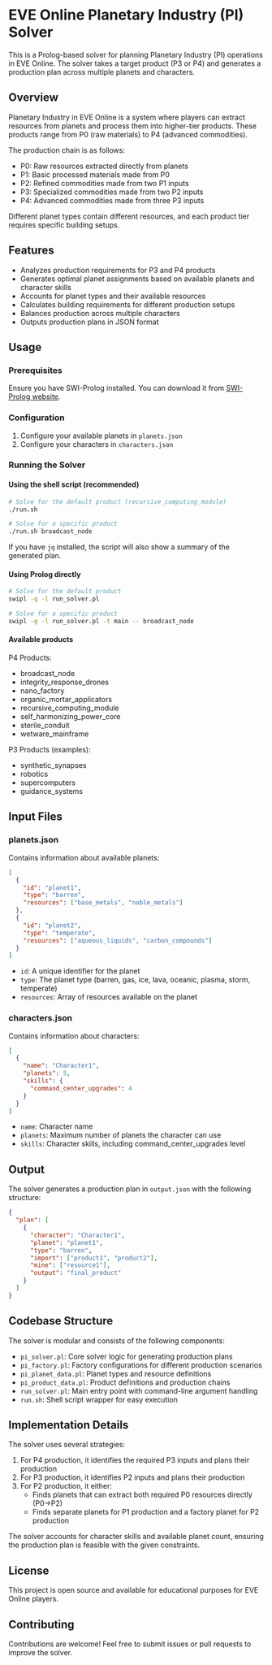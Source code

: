 # EVE Online Planetary Industry (PI) Solver

This is a Prolog-based solver for planning Planetary Industry (PI) operations in EVE Online. The solver takes a target product (P3 or P4) and generates a production plan across multiple planets and characters.

## Overview

Planetary Industry in EVE Online is a system where players can extract resources from planets and process them into higher-tier products. These products range from P0 (raw materials) to P4 (advanced commodities).

The production chain is as follows:

- P0: Raw resources extracted directly from planets
- P1: Basic processed materials made from P0
- P2: Refined commodities made from two P1 inputs
- P3: Specialized commodities made from two P2 inputs
- P4: Advanced commodities made from three P3 inputs

Different planet types contain different resources, and each product tier requires specific building setups.

## Features

- Analyzes production requirements for P3 and P4 products
- Generates optimal planet assignments based on available planets and character skills
- Accounts for planet types and their available resources
- Calculates building requirements for different production setups
- Balances production across multiple characters
- Outputs production plans in JSON format

## Usage

### Prerequisites

Ensure you have SWI-Prolog installed. You can download it from [SWI-Prolog website](https://www.swi-prolog.org/download/stable).

### Configuration

1. Configure your available planets in `planets.json`
2. Configure your characters in `characters.json`

### Running the Solver

#### Using the shell script (recommended)

```bash
# Solve for the default product (recursive_computing_module)
./run.sh

# Solve for a specific product
./run.sh broadcast_node
```

If you have `jq` installed, the script will also show a summary of the generated plan.

#### Using Prolog directly

```bash
# Solve for the default product
swipl -q -l run_solver.pl

# Solve for a specific product
swipl -q -l run_solver.pl -t main -- broadcast_node
```

#### Available products

P4 Products:

- broadcast_node
- integrity_response_drones
- nano_factory
- organic_mortar_applicators
- recursive_computing_module
- self_harmonizing_power_core
- sterile_conduit
- wetware_mainframe

P3 Products (examples):

- synthetic_synapses
- robotics
- supercomputers
- guidance_systems

## Input Files

### planets.json

Contains information about available planets:

```json
[
  {
    "id": "planet1",
    "type": "barren",
    "resources": ["base_metals", "noble_metals"]
  },
  {
    "id": "planet2",
    "type": "temperate",
    "resources": ["aqueous_liquids", "carbon_compounds"]
  }
]
```

- `id`: A unique identifier for the planet
- `type`: The planet type (barren, gas, ice, lava, oceanic, plasma, storm, temperate)
- `resources`: Array of resources available on the planet

### characters.json

Contains information about characters:

```json
[
  {
    "name": "Character1",
    "planets": 5,
    "skills": {
      "command_center_upgrades": 4
    }
  }
]
```

- `name`: Character name
- `planets`: Maximum number of planets the character can use
- `skills`: Character skills, including command_center_upgrades level

## Output

The solver generates a production plan in `output.json` with the following structure:

```json
{
  "plan": [
    {
      "character": "Character1",
      "planet": "planet1",
      "type": "barren",
      "import": ["product1", "product2"],
      "mine": ["resource1"],
      "output": "final_product"
    }
  ]
}
```

## Codebase Structure

The solver is modular and consists of the following components:

- `pi_solver.pl`: Core solver logic for generating production plans
- `pi_factory.pl`: Factory configurations for different production scenarios
- `pi_planet_data.pl`: Planet types and resource definitions
- `pi_product_data.pl`: Product definitions and production chains
- `run_solver.pl`: Main entry point with command-line argument handling
- `run.sh`: Shell script wrapper for easy execution

## Implementation Details

The solver uses several strategies:

1. For P4 production, it identifies the required P3 inputs and plans their production
2. For P3 production, it identifies P2 inputs and plans their production
3. For P2 production, it either:
   - Finds planets that can extract both required P0 resources directly (P0->P2)
   - Finds separate planets for P1 production and a factory planet for P2 production

The solver accounts for character skills and available planet count, ensuring the production plan is feasible with the given constraints.

## License

This project is open source and available for educational purposes for EVE Online players.

## Contributing

Contributions are welcome! Feel free to submit issues or pull requests to improve the solver.
